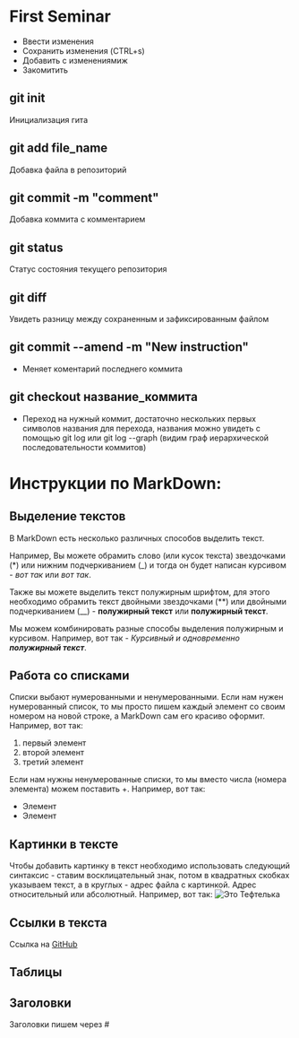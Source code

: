 # First Seminar
* Ввести изменения
* Сохранить изменения (CTRL+s)
* Добавить с изменениямиж
* Закомитить

## git init
Инициализация гита
## git add file_name
Добавка файла в репозиторий
## git commit -m "comment"
Добавка коммита с комментарием
## git status
Статус состояния текущего репозитория
## git diff
Увидеть разницу между сохраненным и зафиксированным файлом
## git commit --amend -m "New instruction"
- Меняет коментарий последнего коммита
## git checkout название_коммита
- Переход на нужный коммит, достаточно нескольких первых символов названия для перехода, названия можно увидеть с помощью git log или git log --graph (видим граф иерархической последовательности коммитов)


# Инструкции по MarkDown:
## Выделение текстов

В MarkDown есть несколько различных способов выделить текст. 

Например, Вы можете обрамить слово (или кусок текста) звездочками (*) или нижним подчеркиванием (_) и тогда он будет написан курсивом - *вот так* или _вот так_.

Также вы можете выделить текст полужирным шрифтом, для этого необходимо обрамить текст двойными звездочками (**) или двойными подчеркиванием (__) - **полужирный текст** или __полужирный текст__.

Мы можем комбинировать разные способы выделения полужирным и курсивом. Например, вот так - _Курсивный и одновременно **полужирный текст**_.

## Работа со списками

Списки выбают нумерованными и ненумерованными. Если нам нужен нумерованный список, то мы просто пишем каждый элемент со своим номером на новой строке, а MarkDown сам его красиво оформит. Например, вот так:
1. первый элемент
2. второй элемент
3. третий элемент

Если нам нужны ненумерованные списки, то мы вместо числа (номера элемента) можем поставить +. Например, вот так:
+ Элемент
+ Элемент

## Картинки в тексте

Чтобы добавить картинку в текст необходимо использовать следующий синтаксис - ставим восклицательный знак, потом в квадратных скобках указываем текст, а в круглых - адрес файла с картинкой. Адрес относительный или абсолютный. Например, вот так:
![Это Тефтелька](Teftelka.jpg)

## Ссылки в текста

Ссылка на [GitHub](https://github.com/)

## Таблицы

## Заголовки
Заголовки пишем через #
